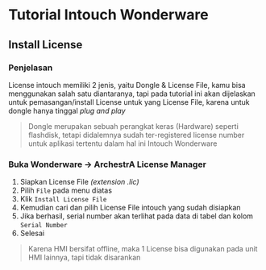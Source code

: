# Tutorial Intouch Wonderware

## Install License

### Penjelasan
License intouch memiliki 2 jenis, yaitu Dongle & License File, kamu bisa menggunakan salah satu diantaranya, tapi pada tutorial ini akan dijelaskan untuk pemasangan/install License untuk yang License File, karena untuk dongle hanya tinggal _plug and play_

> Dongle merupakan sebuah perangkat keras (Hardware) seperti flashdisk, tetapi didalemnya sudah ter-registered license number untuk aplikasi tertentu dalam hal ini Intouch Wonderware

### Buka Wonderware → ArchestrA License Manager

1. Siapkan License File _(extension .lic)_ 
2. Pilih `File` pada menu diatas
3. Klik `Install License File` 
4. Kemudian cari dan pilih License File intouch yang sudah disiapkan
5. Jika berhasil, serial number akan terlihat pada data di tabel dan kolom `Serial Number`
6. Selesai

> Karena HMI bersifat offline, maka 1 License bisa digunakan pada unit HMI lainnya, tapi tidak disarankan